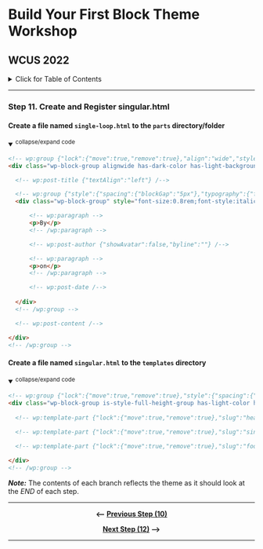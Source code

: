 # Build Your First Block Theme Workshop
## WCUS 2022
<details><summary>Click for Table of Contents</summary>

- [Step 0.][0] Setting up Development Environment 
- [Step 1.][1] Create and Activate a Minimal Block Theme
- [Step 2.][2] Create and incorporate template parts
- [Step 3.][3] Create a theme.json file
- [Step 4.][4] Add Settings to theme.json
- [Step 5.][5] Refine Templates and Parts
- [Step 6.][6] Add styles to theme.json
- [Step 7.][7] Enqueue style.css for custom CSS
- [Step 8.][8] Register and use block styles and custom variables
- [Step 9.][9] Surface a block pattern via theme.json
- [Step 10.][10] Create a Template Layout Block Pattern
- [Step 11.][11] Create and Register singular.html __<--You Are Here__
- [Step 12.][12] Create a custom 404 page
- [Step 13.][13] Create and register a custom template
- [Step 14.][14] Create a style variation
- [Step 15.][15] Final - Export your theme!
</details>

---

### Step 11. Create and Register singular.html

#### Create a file named `single-loop.html` to the `parts` directory/folder

<details open>
<summary>
<sup>collapse/expand code</sup>
</summary>

  ```html
<!-- wp:group {"lock":{"move":true,"remove":true},"align":"wide","style":{"spacing":{"padding":{"top":"40px","right":"40px","bottom":"40px","left":"40px"}}},"backgroundColor":"light","textColor":"dark","layout":{"contentSize":""}} -->
<div class="wp-block-group alignwide has-dark-color has-light-background-color has-text-color has-background" style="padding-top:40px;padding-right:40px;padding-bottom:40px;padding-left:40px">

    <!-- wp:post-title {"textAlign":"left"} /-->

    <!-- wp:group {"style":{"spacing":{"blockGap":"5px"},"typography":{"fontSize":"0.8rem","fontStyle":"italic","fontWeight":"300"}},"layout":{"type":"flex","flexWrap":"nowrap"}} -->
    <div class="wp-block-group" style="font-size:0.8rem;font-style:italic;font-weight:300">

        <!-- wp:paragraph -->
        <p>By</p>
        <!-- /wp:paragraph -->

        <!-- wp:post-author {"showAvatar":false,"byline":""} /-->

        <!-- wp:paragraph -->
        <p>on</p>
        <!-- /wp:paragraph -->

        <!-- wp:post-date /-->
        
    </div>
    <!-- /wp:group -->

    <!-- wp:post-content /-->

</div>
<!-- /wp:group -->
```
</details>

#### Create a file named `singular.html` to the `templates` directory

<details open>
<summary>
<sup>collapse/expand code</sup>
</summary>

  ```html
<!-- wp:group {"lock":{"move":true,"remove":true},"style":{"spacing":{"padding":{"top":"0px","right":"0px","bottom":"30px","left":"0px"},"blockGap":"0px","margin":{"top":"0px","bottom":"0px"}}},"backgroundColor":"contrast","textColor":"light","className":"is-style-full-height-group","layout":{"inherit":true}} -->
<div class="wp-block-group is-style-full-height-group has-light-color has-contrast-background-color has-text-color has-background" style="margin-top:0px;margin-bottom:0px;padding-top:0px;padding-right:0px;padding-bottom:30px;padding-left:0px">
    
    <!-- wp:template-part {"lock":{"move":true,"remove":true},"slug":"header","align":"full"} /-->

    <!-- wp:template-part {"lock":{"move":true,"remove":true},"slug":"single-content","align":"wide"} /-->

    <!-- wp:template-part {"lock":{"move":true,"remove":true},"slug":"footer","align":"wide"} /-->
    
</div>
<!-- /wp:group -->
```
</details>

*__Note:__* The contents of each branch reflects the theme as it should look at the _END_ of each step.

---

<div align="center">

__<-- [Previous Step (10)][10]__

 __[Next Step (12)][12] -->__

</div>

---

[0]: ../../tree/step-0/#wcus-2022
[1]: ../../tree/step-1/#wcus-2022
[2]: ../../tree/step-2/#wcus-2022
[3]: ../../tree/step-3/#wcus-2022
[4]: ../../tree/step-4/#wcus-2022
[5]: ../../tree/step-5/#wcus-2022
[6]: ../../tree/step-6/#wcus-2022
[7]: ../../tree/step-7/#wcus-2022
[8]: ../../tree/step-8/#wcus-2022
[9]: ../../tree/step-9/#wcus-2022
[10]: ../../tree/step-10/#wcus-2022
[11]: ../../tree/step-11/#wcus-2022
[12]: ../../tree/step-12/#wcus-2022
[13]: ../../tree/step-13/#wcus-2022
[14]: ../../tree/step-14/#wcus-2022
[15]: ../../tree/final/#wcus-2022
